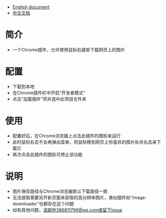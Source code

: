 #
- [English document](README.md)
- [中文文档](README-zh.md)

# 简介
- 一个Chrome插件，允许使用鼠标右键来下载网页上的图片

# 配置
- 下载到本地
- 在Chrome插件栏中开启“开发者模式”
- 点击“加载插件”项并选中此项目文件夹

# 使用
- 配置好后，在Chrome浏览器上点击此插件的图标来运行
- 此时鼠标右击不会再弹出菜单，将鼠标移到网页上你喜欢的图片处并右击来下载它
- 再次点击此插件的图标可停止该功能

# 说明
- 图片保存路径与Chrome浏览器默认下载路径一致
- 无法提取需要另开新页面来获取的高分辨率图片，类似插件如“image-downloader”也都存在这个问题
- 如有其他问题，请邮件386811796@qq.com或留下Issue

